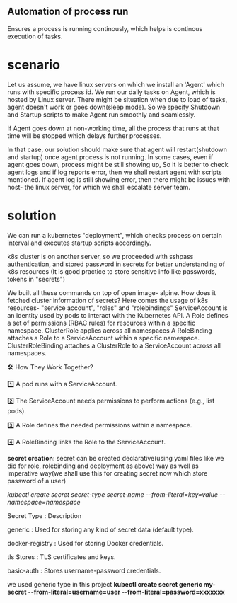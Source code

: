 ####
##  Automation of process run ##
Ensures a process is running continously, which helps is continous execution of tasks.

# scenario #
Let us assume, we have linux servers on which we install an 'Agent' which runs with specific process id. We run our daily tasks on Agent, which is hosted by Linux server. There might be situation when due to load of tasks, agent doesn't work or goes down(sleep mode). So we specify Shutdown and Startup scripts to make Agent run smoothly and seamlessly.


If Agent goes down at non-working time, all the process that runs at that time will be stopped which delays further processes.

In that case, our solution should make sure that agent will restart(shutdown and startup) once agent process is not running.
In some cases, even if agent goes down, process might be still showing up, So it is better to check agent logs and if log reports error, then we shall restart agent with scripts mentioned.
If agent log is still showing error, then there might be issues with host- the linux server, for which we shall escalate server team.

# solution #
We can run a kubernetes "deployment", which checks process on certain interval and executes startup scripts accordingly.


k8s cluster is on another server, so we proceeded with sshpass authentication, and stored password in secrets for better understanding of k8s resources (It is good practice to store sensitive info like passwords, tokens in "secrets")

We built all these commands on top of open image- alpine. How does it fetched cluster information of secrets?
Here comes the usage of k8s resources- "service account", "roles" and "rolebindings"
 ServiceAccount is an identity used by pods to interact with the Kubernetes API.
 A Role defines a set of permissions (RBAC rules) for resources within a specific namespace. ClusterRole applies across all namespaces
 A RoleBinding attaches a Role to a ServiceAccount within a specific namespace. ClusterRoleBinding attaches a ClusterRole to a      ServiceAccount across all namespaces.

  🛠 How They Work Together?
  
  1️⃣ A pod runs with a ServiceAccount.
  
  2️⃣ The ServiceAccount needs permissions to perform actions (e.g., list pods).
  
  3️⃣ A Role defines the needed permissions within a namespace.
  
  4️⃣ A RoleBinding links the Role to the ServiceAccount.

**secret creation**:
 secret can be created declarative(using yaml files like we did for role, rolebinding and deployment as above) way as well as imperative way(we shall use this for creating secret now which store password of a user)

_kubectl create secret secret-type secret-name --from-literal=key=value --namespace=namespace_  

Secret Type	        :     Description

  generic	             :     Used for storing any kind of secret data (default type).

  docker-registry	     :    Used for storing Docker credentials.

  tls	Stores            :    TLS certificates and keys.

  basic-auth	           :    Stores username-password credentials.


we used generic type in this project
**kubectl create secret generic my-secret --from-literal=username=user --from-literal=password=xxxxxxx**
